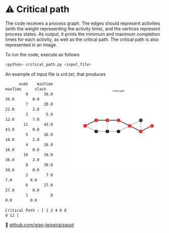 # :warning: Critical path

The code receives a process graph. The edges should represent activities (with the 
weight representing the activity time), and the vertices represent process states. 
As output, it prints the minimum and maximum completion times for each activity, 
as well as the critical path. The critical path is also represented in an image.

To run the code, execute as follows

```bash
<python> critical_path.py <input_file>
```

An example of input file is *crit.txt*, that produces 

<img src="critical_path.png" align="right" width="300px" height="300px" alt="Critical path image"/>

```
      node    minTime    maxTime      slack
         9       36.0       36.0        0.0
         7       20.0       22.0        2.0
         3        5.0       12.0        7.0
        11       43.0       43.0        0.0
         5       16.0       18.0        2.0
         4       16.0       16.0        0.0
        10       34.0       36.0        2.0
         8       30.0       30.0        0.0
         2        7.0        7.0        0.0
         6       27.0       27.0        0.0
         1          0        0.0        0.0

Critical Path : [ 1 2 4 6 8 9 11 ]
```
:squid: [github.com/gian-teixeira/squid](https://github.com/gian-teixeira/squid)
